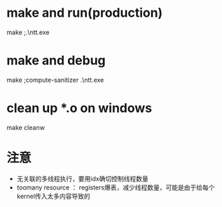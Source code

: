 # make and run(production)  

make ;.\ntt.exe

# make and debug  

make ;compute-sanitizer .\ntt.exe

# clean up *.o on windows

make cleanw



# 注意
- 无关联的多线程执行，要用idx确切控制线程数量
- toomany resource ： registers爆表，减少线程数量，可能是由于给每个kernel传入太多内容导致的